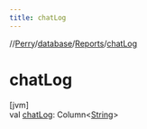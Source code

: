 ```yaml
---
title: chatLog
---
```

//[Perry](../../../index.html)/[database](../index.html)/[Reports](index.html)/[chatLog](chat-log.html)



# chatLog



[jvm]\
val [chatLog](chat-log.html): Column&lt;[String](https://kotlinlang.org/api/latest/jvm/stdlib/kotlin/-string/index.html)&gt;




